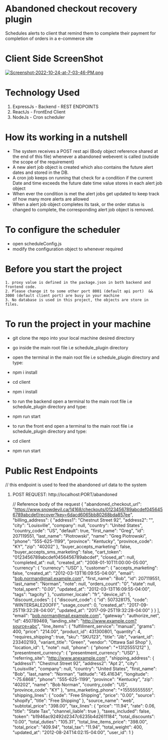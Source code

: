 # Abandoned checkout recovery plugin
Schedules alerts to client that remind them to complete their payment for completion of orders in a e-commerce site

# Client Side ScreenShot
[![Screenshot-2022-10-24-at-7-03-46-PM.png](https://i.postimg.cc/t4RR1d2N/Screenshot-2022-10-24-at-7-03-46-PM.png)](https://postimg.cc/tYfGw60s)

# Technology Used
  1. ExpressJs - Backend - REST ENDPOINTS
  2. ReactJs - FrontEnd Client
  3. NodeJs - Cron scheduler

# How its working in a nutshell
  - The system receives a POST rest api (Body object reference shared at the end of this file) whenever a abandoned webevent is called (outside the scope of the requirement)
  - A new alert job object is created which also contains the future alert dates and stored in the DB.
  - A cron job keeps on running that check for a condition if the current Date and time exceeds the future date time value stores in each alert job object
  - When ever the condition is met the alert jobs get updated to keep track of how many more alerts are allowed 
  - When a alert job object completes its task, or the order status is changed to complete, the corresponding alert job object is removed.

# To configure the scheduler 
  - open scheduleConfig.js
  - modify the configuration object to whenever required
  
# Before you start the project
    1. proxy value is defined in the package.json in both backend and frontend code.
    2. Please change it to some other port 8001 (default api port)  && 3000 (default client port) are busy in your machine
    3. No database is used in this project, the objects are store in files.
  
# To run the project in your machine
  - git clone the repo into your local machine desired directory
  - go inside the main root file i.e schedule_plugin directory
  
  - open the terminal in the main root file i.e schedule_plugin directory and type:
  - npm i install
  - cd client
  - npm i install
          
  - to run the backend open a terminal to the main root file i.e schedule_plugin directory and type:
  - npm run start
  
  - to run the front end open a terminal to the main root file i.e schedule_plugin directory and type:
  - cd client
  - npm run start
  

# Public Rest Endpoints
// this endpoint is used to feed the abandoned url data to the system
1. POST REQUEST: http://localhost:PORT/abandoned

    // Reference body of the request
      {
         "abandoned_checkout_url": "https://www.snowdevil.ca/14168/checkouts/0123456789abcdef0456456789abcdef/recover?key=6dacd6065bb80268bda857ee",
        "billing_address": {
          "address1": "Chestnut Street 92",
          "address2": "",
          "city": "Louisville",
          "company": null,
          "country": "United States",
          "country_code": "US",
          "default": true,
          "first_name": "Greg",
          "id": 207119551,
          "last_name": "Piotrowski",
          "name": "Greg Piotrowski",
          "phone": "555-625-1199",
          "province": "Kentucky",
          "province_code": "KY",
          "zip": "40202"
        },
        "buyer_accepts_marketing": false,
        "buyer_accepts_sms_marketing": false,
        "cart_token": "0123456789abcdef0456456789abcdef",
        "closed_at": null,
        "completed_at": null,
        "created_at": "2008-01-10T11:00:00-05:00",
        "currency": {
          "currency": "USD"
        },
        "customer": {
          "accepts_marketing": false,
          "created_at": "2012-03-13T16:09:55-04:00",
          "email": "bob.norman@mail.example.com",
          "first_name": "Bob",
          "id": 207119551,
          "last_name": "Norman",
          "note": null,
          "orders_count": "0",
          "state": null,
          "total_spent": "0.00",
          "updated_at": "2012-03-13T16:09:55-04:00",
          "tags": "tagcity"
        },
        "customer_locale": "fr",
        "device_id": 1,
        "discount_codes": [
          {
            "discount_code": {
              "id": 507328175,
              "code": "WINTERSALE20OFF",
              "usage_count": 0,
              "created_at": "2017-09-25T19:32:28-04:00",
              "updated_at": "2017-09-25T19:32:28-04:00"
            }
          }
        ],
        "email": "bob.norman@mail.example.com",
        "gateway": "authorize_net",
        "id": 450789469,
        "landing_site": "http://www.example.com?source=abc",
        "line_items": {
          "fulfillment_service": "manual",
          "grams": 400,
          "price": "214.00",
          "product_id": 431300801,
          "quantity": 4,
          "requires_shipping": true,
          "sku": "SKU123",
          "title": "Jib",
          "variant_id": 233402193,
          "variant_title": "Green",
          "vendor": "Ottawa Sail Shop"
        },
        "location_id": 1,
        "note": null,
        "phone": {
          "phone": "+13125551212"
        },
        "presentment_currency": {
          "presentment_currency": "USD"
        },
        "referring_site": "http://www.anexample.com",
        "shipping_address": {
          "address1": "Chestnut Street 92",
          "address2": "Apt 2",
          "city": "Louisville",
          "company": null,
          "country": "United States",
          "first_name": "Bob",
          "last_name": "Norman",
          "latitude": "45.41634",
          "longitude": "-75.6868",
          "phone": "555-625-1199",
          "province": "Kentucky",
          "zip": "40202",
          "name": "Bob Norman",
          "country_code": "US",
          "province_code": "KY"
        },
        "sms_marketing_phone": "+15555555555",
        "shipping_lines": {
          "code": "Free Shipping",
          "price": "0.00",
          "source": "shopify",
          "title": "Free Shipping"
        },
        "source_name": "web",
        "subtotal_price": "398.00",
        "tax_lines": {
          "price": "11.94",
          "rate": 0.06,
          "title": "State Tax",
          "channel_liable": true
        },
        "taxes_included": false,
        "token": "b1946ac92492d2347c6235b4d2611184",
        "total_discounts": "0.00",
        "total_duties": "105.31",
        "total_line_items_price": "398.00",
        "total_price": "409.94",
        "total_tax": "11.94",
        "total_weight": 400,
        "updated_at": "2012-08-24T14:02:15-04:00",
        "user_id": 1
      }
 
